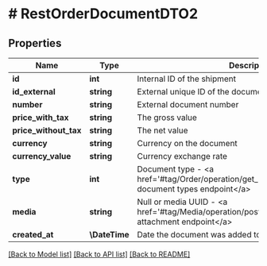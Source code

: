# # RestOrderDocumentDTO2

## Properties

Name | Type | Description | Notes
------------ | ------------- | ------------- | -------------
**id** | **int** | Internal ID of the shipment | [optional]
**id_external** | **string** | External unique ID of the document - used for the update |
**number** | **string** | External document number | [optional]
**price_with_tax** | **string** | The gross value | [optional]
**price_without_tax** | **string** | The net value | [optional]
**currency** | **string** | Currency on the document | [optional]
**currency_value** | **string** | Currency exchange rate | [optional]
**type** | **int** | Document type - &lt;a href&#x3D;&#39;#tag/Order/operation/get_rest_documents_map&#39;&gt;order document types endpoint&lt;/a&gt; |
**media** | **string** | Null or media UUID - &lt;a href&#x3D;&#39;#tag/Media/operation/post_rest_media_new&#39;&gt;media attachment endpoint&lt;/a&gt; | [optional]
**created_at** | **\DateTime** | Date the document was added to Apilo | [optional]

[[Back to Model list]](../../README.md#models) [[Back to API list]](../../README.md#endpoints) [[Back to README]](../../README.md)
